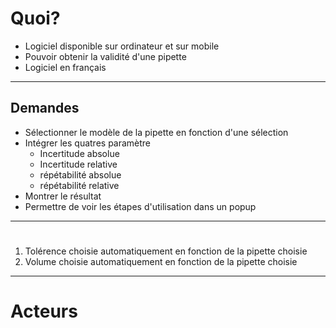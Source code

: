 # Quoi?
- Logiciel disponible sur ordinateur et sur mobile
- Pouvoir obtenir la validité d'une pipette
- Logiciel en français

***
## Demandes
- Sélectionner le modèle de la pipette en fonction d'une sélection
- Intégrer les quatres paramètre
	- Incertitude absolue
	- Incertitude relative
	- répétabilité absolue
	- répétabilité relative
- Montrer le résultat
- Permettre de voir les étapes d'utilisation dans un popup

***
# 
1. Tolérence choisie automatiquement en fonction de la pipette choisie
2. Volume choisie automatiquement en fonction de la pipette choisie

***
# Acteurs